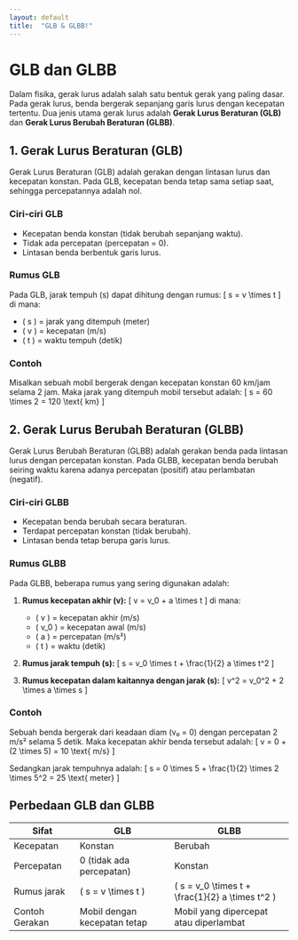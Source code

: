 ```yaml
---
layout: default
title:  "GLB & GLBB!"
---
```


# GLB dan GLBB

Dalam fisika, gerak lurus adalah salah satu bentuk gerak yang paling dasar. Pada gerak lurus, benda bergerak sepanjang garis lurus dengan kecepatan tertentu. Dua jenis utama gerak lurus adalah **Gerak Lurus Beraturan (GLB)** dan **Gerak Lurus Berubah Beraturan (GLBB)**.

## 1. Gerak Lurus Beraturan (GLB)

Gerak Lurus Beraturan (GLB) adalah gerakan dengan lintasan lurus dan kecepatan konstan. Pada GLB, kecepatan benda tetap sama setiap saat, sehingga percepatannya adalah nol.

### Ciri-ciri GLB
- Kecepatan benda konstan (tidak berubah sepanjang waktu).
- Tidak ada percepatan (percepatan = 0).
- Lintasan benda berbentuk garis lurus.

### Rumus GLB
Pada GLB, jarak tempuh (s) dapat dihitung dengan rumus:
\[
s = v \times t
\]
di mana:
- \( s \) = jarak yang ditempuh (meter)
- \( v \) = kecepatan (m/s)
- \( t \) = waktu tempuh (detik)

### Contoh
Misalkan sebuah mobil bergerak dengan kecepatan konstan 60 km/jam selama 2 jam. Maka jarak yang ditempuh mobil tersebut adalah:
\[
s = 60 \times 2 = 120 \text{ km}
\]

## 2. Gerak Lurus Berubah Beraturan (GLBB)

Gerak Lurus Berubah Beraturan (GLBB) adalah gerakan benda pada lintasan lurus dengan percepatan konstan. Pada GLBB, kecepatan benda berubah seiring waktu karena adanya percepatan (positif) atau perlambatan (negatif).

### Ciri-ciri GLBB
- Kecepatan benda berubah secara beraturan.
- Terdapat percepatan konstan (tidak berubah).
- Lintasan benda tetap berupa garis lurus.

### Rumus GLBB
Pada GLBB, beberapa rumus yang sering digunakan adalah:

1. **Rumus kecepatan akhir (v):**
   \[
   v = v_0 + a \times t
   \]
   di mana:
   - \( v \) = kecepatan akhir (m/s)
   - \( v_0 \) = kecepatan awal (m/s)
   - \( a \) = percepatan (m/s²)
   - \( t \) = waktu (detik)

2. **Rumus jarak tempuh (s):**
   \[
   s = v_0 \times t + \frac{1}{2} a \times t^2
   \]

3. **Rumus kecepatan dalam kaitannya dengan jarak (s):**
   \[
   v^2 = v_0^2 + 2 \times a \times s
   \]

### Contoh
Sebuah benda bergerak dari keadaan diam (v₀ = 0) dengan percepatan 2 m/s² selama 5 detik. Maka kecepatan akhir benda tersebut adalah:
\[
v = 0 + (2 \times 5) = 10 \text{ m/s}
\]

Sedangkan jarak tempuhnya adalah:
\[
s = 0 \times 5 + \frac{1}{2} \times 2 \times 5^2 = 25 \text{ meter}
\]

## Perbedaan GLB dan GLBB

| Sifat          | GLB                                   | GLBB                                  |
|----------------|--------------------------------------|---------------------------------------|
| Kecepatan      | Konstan                              | Berubah                               |
| Percepatan     | 0 (tidak ada percepatan)             | Konstan                               |
| Rumus jarak    | \( s = v \times t \)                 | \( s = v_0 \times t + \frac{1}{2} a \times t^2 \) |
| Contoh Gerakan | Mobil dengan kecepatan tetap         | Mobil yang dipercepat atau diperlambat |

